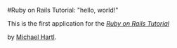 



#Ruby on Rails Tutorial: "hello, world!"

This is the first application for the
[*Ruby on Rails Tutorial*](http://www.railstutorial.org/)


by [Michael Hartl](http://www.michaelhartl.com/).

























